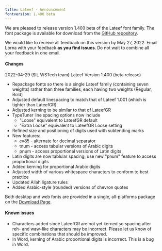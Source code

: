 ```yaml
---
title: Lateef - Announcement
fontversion: 1.400 beta
---
```


We are pleased to release version 1.400 beta of the Lateef font family. The font package is available for download from the [GitHub repository](https://github.com/silnrsi/font-lateef/releases).

We would like to receive all feedback on this version by May 27, 2022. Email Lorna with your feedback **as you find issues**. Do not wait to combine all your feedback in one email.

#### Changes

2022-04-29 (SIL WSTech team) Lateef Version 1.400 (beta release)

- Repackage fonts so there is a single Lateef family (containing seven weights) rather than three families, each having two weights (Regular, Bold)
- Adjusted default linespacing to match that of Lateef 1.001 (which is tighter than LateefGR)
- Adjusted kerning to be similar to that of LateefGR
- TypeTuner line spacing options now include
     - "Loose"  equivalent to LateefGR default
     - "Extra Loose" equivalent to LateefGR Loose setting
- Refined size and positioning of digits used with subtending marks
- New features:
     - cv85 - alternate for decimal separator
     - tnum - access tabular versions of Arabic digits
     - pnum - access proportional versions of Latin digits
- Latin digits are now tablular spacing; use new "pnum" feature to access proportional digits
- Added kerning for proportional Arabic digits
- Adjusted width of various whitespace characters to conform to best practice
- Updated Allah ligature rules
- Added Arabic-style (rounded) versions of chevron quotes

Both desktop and web fonts are provided in a single, all-platforms package on the [Download Page](https://software.sil.org/lateef/download/).

#### Known issues

- Characters added since LateefGR are not yet kerned so spacing after reh- and waw-like characters may be incorrect. Please let us know of specific combinations that should be improved.
- In Word, kerning of Arabic proportional digits is incorrect. This is a bug in Word.


